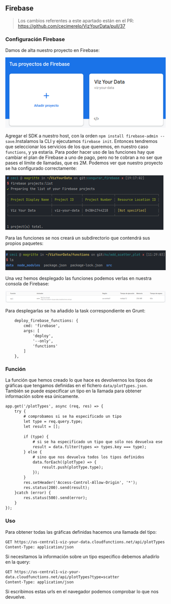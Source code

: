 ## Firebase

> Los cambios referentes a este apartado están en el PR: https://github.com/cecimerelo/VizYourData/pull/37

### Configuración Firebase

Damos de alta nuestro proyecto en Firebase:

![alta_firebase](img/log_in_firebase.png)

Agregar el SDK a nuestro host, con la orden `npm install firebase-admin --save`.Instalamos la CLI y 
ejecutamos `firebase init`. Entonces tendremos que seleccionar los servicios de los que queremos, en nuestro caso `functions`,
y ya estaría. Para poder hacer uso de las funciones hay que cambiar el plan de Firebase a uno de pago, pero no te cobran a no ser
que pases el límite de llamadas, que es 2M. Podemos ver que nuestro proyecto se ha configurado correctamente:

![command](img/firebase_projects.png)

Para las funciones se nos creará un subdirectorio que contendrá sus propios paquetes: 

![carpeta](img/functions_module.png)

Una vez hemos desplegado las funciones podemos verlas en nuestra consola de Firebase: 

![functions_console](img/functions_console.png)

Para desplegarlas se ha añadido la task correspondiente en Grunt:

```
    deploy_firebase_functions: {
        cmd: 'firebase',
        args: [
            'deploy',
            '--only',
            'functions'
        ]
    },
```
### Función

La función que hemos creado lo que hace es devolvernos los tipos de gráficas que tengamos definidas en el fichero
`data/plotTypes.json`. También se puede especificar un tipo en la llamada para obtener información sobre esa únicamente.

```
app.get('/plotTypes', async (req, res) => {
    try {
        # comprobamos si se ha especificado un tipo 
        let type = req.query.type;
        let result = [];
        
        if (type) {
            # si se ha especificado un tipo que sólo nos devuelva ese
            result = data.filter(types => types.key === type);
        } else {
            # sino que nos devuelva todos los tipos definidos
            data.forEach((plotType) => {
                result.push(plotType.type);
            });
        }
        res.setHeader('Access-Control-Allow-Origin', '*');
        res.status(200).send(result);
    }catch (error) {
        res.status(500).send(error);
    }
});
```

### Uso

Para obtener todas las gráficas definidas hacemos una llamada del tipo:
```
GET https://us-central1-viz-your-data.cloudfunctions.net/api/plotTypes
Content-Type: application/json
```

Si necesitamos la información sobre un tipo especifico debemos añadirlo en la query:
```
GET https://us-central1-viz-your-data.cloudfunctions.net/api/plotTypes?type=scatter
Content-Type: application/json
```

Si escribimos estas urls en el navegador podemos comprobar lo que nos devuelve.